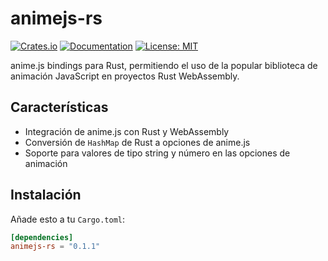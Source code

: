 # animejs-rs

[![Crates.io](https://img.shields.io/crates/v/animejs-rs.svg)](https://crates.io/crates/animejs-rs)
[![Documentation](https://docs.rs/animejs-rs/badge.svg)](https://docs.rs/animejs-rs)
[![License: MIT](https://img.shields.io/badge/License-MIT-yellow.svg)](https://opensource.org/licenses/MIT)

anime.js bindings para Rust, permitiendo el uso de la popular biblioteca de animación JavaScript en proyectos Rust WebAssembly.

## Características

- Integración de anime.js con Rust y WebAssembly
- Conversión de `HashMap` de Rust a opciones de anime.js
- Soporte para valores de tipo string y número en las opciones de animación

## Instalación

Añade esto a tu `Cargo.toml`:

```toml
[dependencies]
animejs-rs = "0.1.1"
```